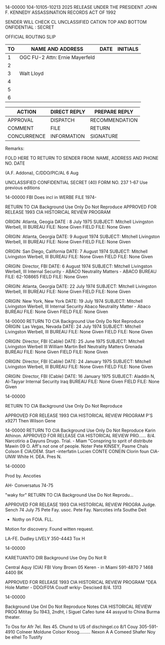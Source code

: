 14-00000
104-10105-10213
2025 RELEASE UNDER THE PRESIDENT JOHN F. KENNEDY ASSASSINATION RECORDS ACT OF 1992

SENDER WILL CHECK CL
UNCLASSIFIED
CATION TOP AND BOTTOM
ONFIDENTIAL : SECRET

OFFICIAL ROUTING SLIP

| TO | NAME AND ADDRESS | DATE | INITIALS |
|---|---|---|---|
| 1 | OGC FU-2 Attn: Ernie Mayerfeld | |  |
| 2 |  |  |  |
| 3 | Walt Lloyd | |  |
| 4 |  |  |  |
| 5 |  |  |  |
| 6 |  |  |  |

| ACTION | DIRECT REPLY | PREPARE REPLY |
|---|---|---|
| APPROVAL | DISPATCH | RECOMMENDATION |
| COMMENT | FILE | RETURN |
| CONCURRENCE | INFORMATION | SIGNATURE |

Remarks:

FOLD HERE TO RETURN TO SENDER
FROM: NAME, ADDRESS AND PHONE NO. DATE

(A.F. Addona), C/DDO/PIC/AL 6 Aug

UNCLASSIFIED CONFIDENTIAL SECRET (40)
FORM NO. 237
1-67 Use previous editions

14-00000
FBI Does incl in WERBE FILE 1974-

RETURN TO CIA
Background Use Only
Do Not Reproduce
APPROVED FOR RELEASE 1993
CIA HISTORICAL REVIEW PROGRAM

ORIGIN: Atlanta, Geogia
DATE : 8 July 1975
SUBJECT: Mitchell Livingston Werbell, III
BUREAU FILE: None Given
FIELD FILE: None Given

ORIGIN: Atlanta, Georgia
DATE: 9 August 1974
SUBJECT: Mitchell Livingston Werbell, III
BUREAU FILE: None Given
FIELD FILE: None Given

ORIGIN: San Diego, California
DATE: 7 August 1974
SUBJECT: Mitchell Livingston Werbell, III
BUREAU FILE: None Given
FIELD FILE: None Given

ORIGIN: Director, FBI
DATE: 6 August 1974
SUBJECT: Mitchell Livingston Werbell, III
Internal Security - ABACO
Neutrality Matters - ABACO
BUREAU FILE: 62-108665
FIELD FILE: None Given

ORIGIN: Atlanta, Georgia
DATE: 22 July 1974
SUBJECT: Mitchell Livingston Werbell, III
BUREAU FILE: None Given
FIELD FILE: None Given

ORIGIN: New York, New York
DATE: 19 July 1974
SUBJECT: Mitchell Livingston Werbell, III
Internal Security Abaco
Neutrality Matter - Abaco
BUREAU FILE: None Given
FIELD FILE: None Given

14-00000
RETURN TO CIA
Background Use Only
Do Not Reproduce
ORIGIN: Las Vegas, Nevada
DATE: 24 July 1974
SUBJECT: Mitchell Livingston Werbell, III
BUREAU FILE: None Given
FIELD FILE: None Given

ORIGIN: Director, FBI (Cable)
DATE: 25 June 1975
SUBJECT: Mitchell Livingston Werbell III
William Martin Bell Neutrality
Matters Grenada
BUREAU FILE: None Given
FIELD FILE: None Given

ORIGIN: Director, FBI (Cable)
DATE: 24 January 1975
SUBJECT: Mitchell Livingston Werbell, III
BUREAU FILE: None Given
FIELD FILE: None Given

ORIGIN: Director, FBI (Cable)
DATE: 16 January 1975
SUBJECT: Aladdin N, Al-Tayyar Internal Security
Iraq
BUREAU FILE: None Given
FIELD FILE: None Given

14-00000

RETURN TO CIA
Background Use Only
Do Not Reproduce

APPROVED FOR RELEASE 1993
CIA HISTORICAL REVIEW PROGRAM
P'S
x9271
Then Wilson
Gene

14-00000
RETURN TO CIA
Background Use Only
Do Not Reproduce
Karin Athinon.
APPROVED FOR RELEASE
CIA HISTORICAL REVIEW PRO......
8/4.
Narcotirio a Dayuns Drugo.
Trial. - Miam
"Conspring to sprit of distribute
Mawin
09
O. Aff's not one of people.
Noter
Pete KINSEY,
Pasme
Chals Colson
E
CIA/DEM. Start
-interfatin Lucien CONTE CONEIN
Clorin
foun CIA- UNW
White H. DEA.
Pres N.

14-00000

Prod by.
Ancoties

AH-
Conversatus
74-75

"waky for"
RETURN TO CIA
Background Use
Do Not Reprodu...

APPROVED FOR RELEASE 1993
CIA HISTORICAL REVIEW PROGRA
Judge. Sench 74 July 75
Pete Fay.
usoc.
Pete Fay.
Narcoties infa
Southe Deit
* Nothy on FOIA.
FLL.

Motion for discovery.
Found witten request.

LA-FE.
Dudley
LIVELY
350-4443
Tox
H

14-00000

KARETUANTO DIR
Background Use Ony
Do Not R

Central Aquy (CIA)
FBI
Vony Brown 05
Keren - in Miami
591-4870
7
1468
4400 BK

APPROVED FOR RELEASE 1993
CIA HISTORICAL REVIEW PROGRAM
"DEA
Hole Matter - DDO/F01A Coudf
wrkiy- Descised 8/4.
1313

14-00000

Background Use Onl
Do Not Reproduce
Notes
CIA HISTORICAL REVIEW PROG
Mititay Su 1943, 2ndht, i
Siguel Cafeo tune 44
assyud to China Burma theater.

To Oss for Afr 7el. Res 45.
Chund to US of dischingel.co
8/1
Couy
305-591-4910
Colneer
Moldune
Colsor
Kroog.........
Nexon A A Comeed Shafer
Noy be elhel
To Tustify
